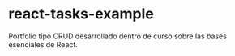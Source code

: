 # react-tasks-example
Portfolio tipo CRUD desarrollado dentro de curso sobre las bases esenciales de React.
